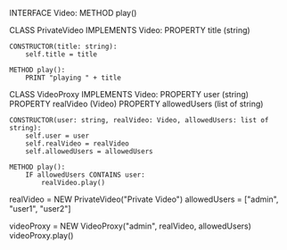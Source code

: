 INTERFACE Video:
    METHOD play()

CLASS PrivateVideo IMPLEMENTS Video:
    PROPERTY title (string)

    CONSTRUCTOR(title: string):
        self.title = title

    METHOD play():
        PRINT "playing " + title

CLASS VideoProxy IMPLEMENTS Video:
    PROPERTY user (string)
    PROPERTY realVideo (Video)
    PROPERTY allowedUsers (list of string)

    CONSTRUCTOR(user: string, realVideo: Video, allowedUsers: list of string):
        self.user = user
        self.realVideo = realVideo
        self.allowedUsers = allowedUsers

    METHOD play():
        IF allowedUsers CONTAINS user:
            realVideo.play()

realVideo = NEW PrivateVideo("Private Video")
allowedUsers = ["admin", "user1", "user2"]

videoProxy = NEW VideoProxy("admin", realVideo, allowedUsers)
videoProxy.play()
